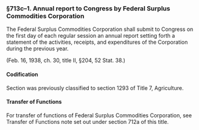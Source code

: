 ### §713c–1. Annual report to Congress by Federal Surplus Commodities Corporation ###

The Federal Surplus Commodities Corporation shall submit to Congress on the first day of each regular session an annual report setting forth a statement of the activities, receipts, and expenditures of the Corporation during the previous year.

(Feb. 16, 1938, ch. 30, title II, §204, 52 Stat. 38.)

#### Codification ####

Section was previously classified to section 1293 of Title 7, Agriculture.

#### Transfer of Functions ####

For transfer of functions of Federal Surplus Commodities Corporation, see Transfer of Functions note set out under section 712a of this title.